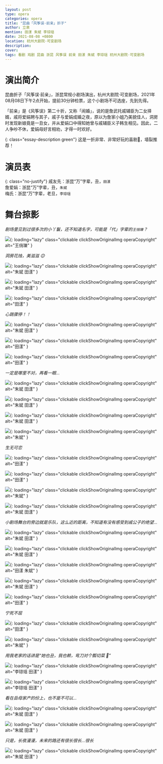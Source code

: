 ```yaml
---
layout: post
type: opera
categories: opera
title: "昆曲「风筝误·前亲」折子"
author: 立泉
mention: 田漾 朱斌 李琼瑶
date: 2021-08-08 +0800
location: 杭州大剧院·可变剧场
description: 
cover: 
tags: 看剧 戏剧 昆曲 浙昆 风筝误 前亲 田漾 朱斌 李琼瑶 杭州大剧院·可变剧场
---
```


# 演出简介

昆曲折子「风筝误·前亲」，浙昆常规小剧场演出，杭州大剧院·可变剧场，2021年08月08日下午2点开始，提前30分钟检票，这个小剧场不可选座，先到先得。

「前亲」是《风筝误》第二十折，又称「闹婚」，说的是詹武托戚辅臣为二女择婿，戚将爱娟聘与其子，戚子与爱娟成婚之夜，原以为詹家小姐乃美貌佳人，洞房时发现新娘竟是一丑女，并从爱娟口中得知她曾与戚辅臣义子韩生相见。因此，二人争吵不休，爱娟母好言相劝，才得一时欢好。

{: class="essay-description green"}
这是一折非常、非常好玩的喜剧🤣，墙裂推荐！


# 演员表

{: class="no-justify"}
戚友先：浙昆“万”字辈，丑，`田漾`  
詹爱娟：浙昆“万”字辈，丑，`朱斌`  
梅氏：浙昆“万”字辈，老旦，`李琼瑶`

# 舞台掠影

*剧场里见到过很多次的小丫鬟，还不知道名字，可能是「代」字辈的`王俏瓅`？*

![](https://apqx.oss-cn-hangzhou.aliyuncs.com/blog/opera_20210808/fengzhengwu_qianqin/DSC07515_thumb.jpg){: loading="lazy" class="clickable clickShowOriginalImg operaCopyright" alt="王俏瓅" }

*洞房花烛，美滋滋 😊*

![](https://apqx.oss-cn-hangzhou.aliyuncs.com/blog/opera_20210808/fengzhengwu_qianqin/DSC07516_thumb.jpg){: loading="lazy" class="clickable clickShowOriginalImg operaCopyright" alt="朱斌 田漾" }

![](https://apqx.oss-cn-hangzhou.aliyuncs.com/blog/opera_20210808/fengzhengwu_qianqin/DSC07518_thumb.jpg){: loading="lazy" class="clickable clickShowOriginalImg operaCopyright" alt="朱斌 田漾" }

![](https://apqx.oss-cn-hangzhou.aliyuncs.com/blog/opera_20210808/fengzhengwu_qianqin/DSC07519_thumb.jpg){: loading="lazy" class="clickable clickShowOriginalImg operaCopyright" alt="田漾" }

*心跳骤停！！*

![](https://apqx.oss-cn-hangzhou.aliyuncs.com/blog/opera_20210808/fengzhengwu_qianqin/DSC07520_thumb.jpg){: loading="lazy" class="clickable clickShowOriginalImg operaCopyright" alt="朱斌 田漾" }

![](https://apqx.oss-cn-hangzhou.aliyuncs.com/blog/opera_20210808/fengzhengwu_qianqin/DSC07521_thumb.jpg){: loading="lazy" class="clickable clickShowOriginalImg operaCopyright" alt="田漾" }

![](https://apqx.oss-cn-hangzhou.aliyuncs.com/blog/opera_20210808/fengzhengwu_qianqin/DSC07523_thumb.jpg){: loading="lazy" class="clickable clickShowOriginalImg operaCopyright" alt="田漾" }

*一定是哪里不对，再看一眼...*

![](https://apqx.oss-cn-hangzhou.aliyuncs.com/blog/opera_20210808/fengzhengwu_qianqin/DSC07524_thumb.jpg){: loading="lazy" class="clickable clickShowOriginalImg operaCopyright" alt="朱斌 田漾" }

![](https://apqx.oss-cn-hangzhou.aliyuncs.com/blog/opera_20210808/fengzhengwu_qianqin/DSC07525_thumb.jpg){: loading="lazy" class="clickable clickShowOriginalImg operaCopyright" alt="朱斌 田漾" }

![](https://apqx.oss-cn-hangzhou.aliyuncs.com/blog/opera_20210808/fengzhengwu_qianqin/DSC07528_thumb.jpg){: loading="lazy" class="clickable clickShowOriginalImg operaCopyright" alt="朱斌 田漾" }

![](https://apqx.oss-cn-hangzhou.aliyuncs.com/blog/opera_20210808/fengzhengwu_qianqin/DSC07530_thumb.jpg){: loading="lazy" class="clickable clickShowOriginalImg operaCopyright" alt="朱斌" }

*生无可恋*

![](https://apqx.oss-cn-hangzhou.aliyuncs.com/blog/opera_20210808/fengzhengwu_qianqin/DSC07532_thumb.jpg){: loading="lazy" class="clickable clickShowOriginalImg operaCopyright" alt="田漾" }

![](https://apqx.oss-cn-hangzhou.aliyuncs.com/blog/opera_20210808/fengzhengwu_qianqin/DSC07535_thumb.jpg){: loading="lazy" class="clickable clickShowOriginalImg operaCopyright" alt="田漾" }

![](https://apqx.oss-cn-hangzhou.aliyuncs.com/blog/opera_20210808/fengzhengwu_qianqin/DSC07536_thumb.jpg){: loading="lazy" class="clickable clickShowOriginalImg operaCopyright" alt="朱斌" }

![](https://apqx.oss-cn-hangzhou.aliyuncs.com/blog/opera_20210808/fengzhengwu_qianqin/DSC07537_thumb.jpg){: loading="lazy" class="clickable clickShowOriginalImg operaCopyright" alt="朱斌 田漾" }

*小剧场舞台的旁边就是乐队，这么近的距离，不知道有没有感受到戚公子的绝望...*

![](https://apqx.oss-cn-hangzhou.aliyuncs.com/blog/opera_20210808/fengzhengwu_qianqin/DSC07539_thumb.jpg){: loading="lazy" class="clickable clickShowOriginalImg operaCopyright" alt="朱斌 田漾" }

![](https://apqx.oss-cn-hangzhou.aliyuncs.com/blog/opera_20210808/fengzhengwu_qianqin/DSC07540_thumb.jpg){: loading="lazy" class="clickable clickShowOriginalImg operaCopyright" alt="朱斌 田漾" }

![](https://apqx.oss-cn-hangzhou.aliyuncs.com/blog/opera_20210808/fengzhengwu_qianqin/DSC07543_thumb.jpg){: loading="lazy" class="clickable clickShowOriginalImg operaCopyright" alt="田漾 朱斌" }

![](https://apqx.oss-cn-hangzhou.aliyuncs.com/blog/opera_20210808/fengzhengwu_qianqin/DSC07545_thumb.jpg){: loading="lazy" class="clickable clickShowOriginalImg operaCopyright" alt="朱斌 田漾" }

![](https://apqx.oss-cn-hangzhou.aliyuncs.com/blog/opera_20210808/fengzhengwu_qianqin/DSC07548_thumb.jpg){: loading="lazy" class="clickable clickShowOriginalImg operaCopyright" alt="田漾" }

*宁死不屈*

![](https://apqx.oss-cn-hangzhou.aliyuncs.com/blog/opera_20210808/fengzhengwu_qianqin/DSC07552_thumb.jpg){: loading="lazy" class="clickable clickShowOriginalImg operaCopyright" alt="田漾" }

![](https://apqx.oss-cn-hangzhou.aliyuncs.com/blog/opera_20210808/fengzhengwu_qianqin/DSC07555_thumb.jpg){: loading="lazy" class="clickable clickShowOriginalImg operaCopyright" alt="朱斌" }

*用我老家的话讲是“她也丑，我也赖，弯刀对个瓢切菜 🤪”*

![](https://apqx.oss-cn-hangzhou.aliyuncs.com/blog/opera_20210808/fengzhengwu_qianqin/DSC07559_thumb.jpg){: loading="lazy" class="clickable clickShowOriginalImg operaCopyright" alt="李琼瑶 田漾" }

![](https://apqx.oss-cn-hangzhou.aliyuncs.com/blog/opera_20210808/fengzhengwu_qianqin/DSC07560_thumb.jpg){: loading="lazy" class="clickable clickShowOriginalImg operaCopyright" alt="李琼瑶 田漾" }

*看在岳母家产的份上，也不是不可以...*

![](https://apqx.oss-cn-hangzhou.aliyuncs.com/blog/opera_20210808/fengzhengwu_qianqin/DSC07568_thumb.jpg){: loading="lazy" class="clickable clickShowOriginalImg operaCopyright" alt="朱斌 田漾" }

![](https://apqx.oss-cn-hangzhou.aliyuncs.com/blog/opera_20210808/fengzhengwu_qianqin/DSC07572_thumb.jpg){: loading="lazy" class="clickable clickShowOriginalImg operaCopyright" alt="朱斌 田漾" }

*只是，长夜漫漫，未来的路还有很长很长...很长*

![](https://apqx.oss-cn-hangzhou.aliyuncs.com/blog/opera_20210808/fengzhengwu_qianqin/DSC07573_thumb.jpg){: loading="lazy" class="clickable clickShowOriginalImg operaCopyright" alt="朱斌 田漾" }